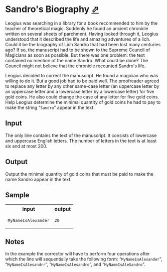 # Sandro's Biography [⬀](https://acm.timus.ru/problem.aspx?space=1&num=1786)

Leogius was searching in a library for a book recommended to him by the teacher of theoretical magic. Suddenly he found an ancient chronicle written on several sheets of parchment. Having looked through it, Leogius understood that it described the life and amazing adventures of a lich. Could it be the biography of Lich Sandro that had been lost many centuries ago? If so, the manuscript had to be shown to the Supreme Council of Magicians as soon as possible. But there was one problem: the text contained no mention of the name Sandro. What could be done? The Council might not believe that the chronicle recounted Sandro's life.

Leogius decided to correct the manuscript. He found a magician who was willing to do it. But a good job had to be paid well. The proofreader agreed to replace any letter by any other same-case letter (an uppercase letter by an uppercase letter and a lowercase letter by a lowercase letter) for five gold coins. He also could change the case of any letter for five gold coins. Help Leogius determine the minimal quantity of gold coins he had to pay to make the string “`Sandro`” appear in the text.

## Input

The only line contains the text of the manuscript. It consists of lowercase and uppercase English letters. The number of letters in the text is at least six and at most 200.

## Output

Output the minimal quantity of gold coins that must be paid to make the name Sandro appear in the text.

## Sample

<table>
<tr>
<th>input</th>
<th>output</th>
</tr>
<tr>
<td style="vertical-align: top">
<pre style="white-space:pre">
MyNameIsAlexander
</pre>
</td>
<td style="vertical-align: top">
<pre style="white-space:pre">
20
</pre>
</td>
</tr>
</table>

## Notes

In the example the corrector will have to perform four operations after which the line will sequentially take the following form: “`MyNameIsAlesander`”, “`MyNameIsAlesandrr`”, “`MyNameIsAlesandro`”, and “`MyNameIsAleSandro`”.

